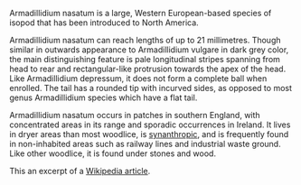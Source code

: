 Armadillidium nasatum is a large, Western European-based species of isopod that has been introduced to North America.

Armadillidium nasatum can reach lengths of up to 21 millimetres. Though similar in outwards appearance to Armadillidium vulgare in dark grey color, the main distinguishing feature is pale longitudinal stripes spanning from head to rear and rectangular-like protrusion towards the apex of the head. Like Armadillidium depressum, it does not form a complete ball when enrolled. The tail has a rounded tip with incurved sides, as opposed to most genus Armadillidium species which have a flat tail.

Armadillidium nasatum occurs in patches in southern England, with concentrated areas in its range and sporadic occurrences in Ireland. It lives in dryer areas than most woodlice, is [synanthropic](https://en.wikipedia.org/wiki/Synanthrope), and is frequently found in non-inhabited areas such as railway lines and industrial waste ground. Like other woodlice, it is found under stones and wood.

This an excerpt of a [Wikipedia article](https://en.wikipedia.org/wiki/Armadillidium_nasatum).
